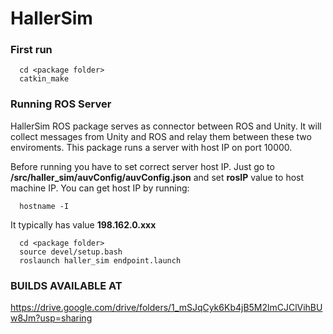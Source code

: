# HallerSim

### First run
```
  cd <package folder>
  catkin_make
```

### Running ROS Server
HallerSim ROS package serves as connector between ROS and Unity. It will collect messages from Unity and ROS and relay them between these two enviroments.
This package runs a server with host IP on port 10000.

Before running you have to set correct server host IP. Just go to **<package folder>/src/haller_sim/auvConfig/auvConfig.json** and set **rosIP** value to host machine IP.
You can get host IP by running:
```
  hostname -I
```
It typically has value **198.162.0.xxx**
  
```
  cd <package folder>
  source devel/setup.bash
  roslaunch haller_sim endpoint.launch
```

### BUILDS AVAILABLE AT

https://drive.google.com/drive/folders/1_mSJqCyk6Kb4jB5M2lmCJClVihBUw8Jm?usp=sharing
